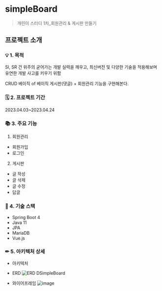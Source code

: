 # simpleBoard
> 개린이 스터디 1차_회원관리 &amp; 게시판 만들기

## 프로젝트 소개
### 💡 1. 목적
SI, SR 건 위주의 굳어가는 개발 실력을 깨우고, 최신버전 및 다양한 기술을 적용해보며 유연한 개발 사고를 키우기 위함

CRUD 베이직 of 베이직 게시판(댓글) + 회원관리 기능을 구현해본다.


### 🗓 2. 프로젝트 기간
2023.04.03~2023.04.24


### 📚 3. 주요 기능
1. 회원관리
  - 회원가입
  - 로그인
2. 게시판
  - 글 작성
  - 글 삭제
  - 글 수정
  - 답글

### 📃 4. 기술 스택
- Spring Boot 4
- Java 11
- JPA
- MariaDB
- Vue.js

### ✏ 5. 아키텍처 상세
- 아키텍처

- ERD
  ![ERD DSimpleBoard](https://user-images.githubusercontent.com/32251962/232233297-1ecb702c-3a99-46ee-80cb-4d04b8d05f93.png)


- 와이어프레임
  ![image](https://user-images.githubusercontent.com/32251962/232231224-db6a8017-8542-4e31-a73a-d83b942b174a.png)

